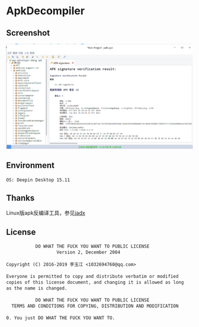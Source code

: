# ApkDecompiler

Screenshot
-----------
![](/screenshot.png)

Environment
-----------

    OS: Deepin Desktop 15.11

Thanks
------
Linux版apk反编译工具，参见[jadx](https://github.com/skylot/jadx)

License
-------
```text
           DO WHAT THE FUCK YOU WANT TO PUBLIC LICENSE
                   Version 2, December 2004

Copyright (C) 2016-2019 李玉江 <1032694760@qq.com>

Everyone is permitted to copy and distribute verbatim or modified
copies of this license document, and changing it is allowed as long
as the name is changed.

           DO WHAT THE FUCK YOU WANT TO PUBLIC LICENSE
  TERMS AND CONDITIONS FOR COPYING, DISTRIBUTION AND MODIFICATION

0. You just DO WHAT THE FUCK YOU WANT TO.

```
